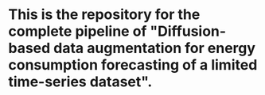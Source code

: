 # This is the repository for the complete pipeline of "Diffusion-based data augmentation for energy consumption forecasting of a limited time-series dataset".

